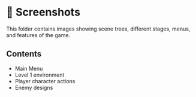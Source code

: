 # 📸 Screenshots

This folder contains  images showing scene trees, different stages, menus, and features of the game.

## Contents

- Main Menu
- Level 1 environment
- Player character actions
- Enemy designs
